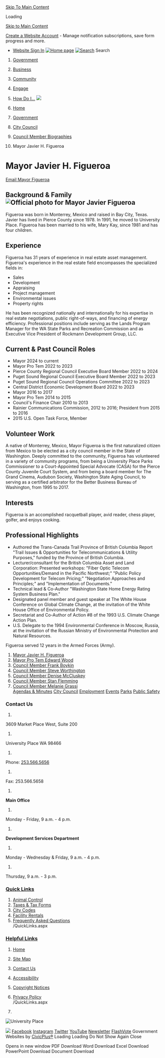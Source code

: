  [Skip To Main Content](https://www.cityofup.com/280/Mayor-Javier-Figueroa/#mainWrapTS)  

Loading

  [Skip to Main Content](https://www.cityofup.com/280/Mayor-Javier-Figueroa/#cceb64f78c-0584-429e-b140-76a27e40bf54)  

 [Create a Website Account](https://www.cityofup.com/MyAccount/ProfileCreate)  - Manage notification subscriptions, save form progress and more.    

 *  [Website Sign In](https://www.cityofup.com/MyAccount) 
  [![Home page](images/e638bcffeefbcb7fd6ee6ff823271aeff7480d2771e16159702accbed102173d.png)](https://www.cityofup.com)   [![Search](images/a6aa237ebd5b6e543c9efc9f7b0f1f8c1bad27dc2957b1b8322e528c832a44d6.png)](https://www.cityofup.com/Search/Results) Search 

 1.  [Government](https://www.cityofup.com/27/Government) 
 1.  [Business](https://www.cityofup.com/35/Business) 
 1.  [Community](https://www.cityofup.com/31/Community) 
 1.  [Engage](https://www.cityofup.com/101/Engage) 
 1.  [How Do I...](https://www.cityofup.com/9/How-Do-I) 
  ![](images/47463d02cbfb08b05eaec9649d2266575b0774c3d16a01aa95c9224d88a8e984.jpg)  

 1.  [Home](https://www.cityofup.com) 
 1.  [Government](https://www.cityofup.com/27/Government) 
 1.  [City Council](https://www.cityofup.com/252/City-Council) 
 1.  [Council Member Biographies](https://www.cityofup.com/277/Council-Member-Biographies) 
 1. Mayor Javier H. Figueroa

# Mayor Javier H. Figueroa

 [Email Mayor Figueroa](mailto:jfigueroa@CityofUP.com) 

## Background & Family ![Official photo for Mayor Javier Figueroa](images/ffa84dba997413658572872aad76d6881be3f0d6b1eb9d7673afd04e92baad6d.jpg) 

Figueroa was born in Monterrey, Mexico and raised in Bay City, Texas. Javier has lived in Pierce County since 1978. In 1991, he moved to University Place. Figueroa has been married to his wife, Mary Kay, since 1981 and has four children.

## Experience

Figueroa has 31 years of experience in real estate asset management. Figueroa's experience in the real estate field encompasses the specialized fields in:

 * Sales
 * Development
 * Appraising
 * Project management
 * Environmental issues
 * Property rights

He has been recognized nationally and internationally for his expertise in real estate negotiations, public right-of-ways, and financing of energy efficiency. Professional positions include serving as the Lands Program Manager for the WA State Parks and Recreation Commission and as Executive Vice President of Rockmann Development Group, LLC.

## Current & Past Council Roles

 * Mayor 2024 to current
 * Mayor Pro Tem 2022 to 2023
 * Pierce County Regional Council Executive Board Member 2022 to 2024
 * Puget Sound Regional Council Executive Board Member 2022 to 2023
 * Puget Sound Regional Council Operations Committee 2022 to 2023
 * Central District Economic Development Board 2022 to 2023
 * Mayor 2016 to 2017
 * Mayor Pro Tem 2014 to 2015
 * Council's Finance Chair 2010 to 2013
 * Rainier Communications Commission, 2012 to 2016; President from 2015 to 2016
 * 2015 U.S. Open Task Force, Member

## Volunteer Work

A native of Monterrey, Mexico, Mayor Figueroa is the first naturalized citizen from Mexico to be elected as a city council member in the State of Washington. Deeply committed to the community, Figueroa has volunteered in a variety of community programs, from being a University Place Parks Commissioner to a Court-Appointed Special Advocate (CASA) for the Pierce County Juvenile Court System, and from being a board member for The Grand Cinema, Audubon Society, Washington State Aging Council, to serving as a certified arbitrator for the Better Business Bureau of Washington, from 1995 to 2017.

## Interests

Figueroa is an accomplished racquetball player, avid reader, chess player, golfer, and enjoys cooking.

## Professional Highlights

 * Authored the Trans-Canada Trail Province of British Columbia Report "Trail Issues & Opportunities for Telecommunications & Utility Purposes," funded by the Province of British Columbia.
 * Lecturer/consultant for the British Columbia Asset and Land Corporation: Presented workshops: "Fiber Optic Telecom Opportunities/Demand in the Pacific Northwest;" "Public Policy Development for Telecom Pricing;" "Negotiation Approaches and Principles;" and "Implementation of Documents."
 * Technical lead & Co-Author "Washington State Home Energy Rating System Business Plan."
 * Designated panel member and guest speaker at The White House Conference on Global Climate Change, at the invitation of the White House Office of Environmental Policy.
 * Secretariat and Co-Author of Action #8 of the 1993 U.S. Climate Change Action Plan.
 * U.S. Delegate to the 1994 Environmental Conference in Moscow, Russia, at the invitation of the Russian Ministry of Environmental Protection and Natural Resources.

Figueroa served 12 years in the Armed Forces (Army).

 1.   [Mayor Javier H. Figueroa](https://www.cityofup.com/280/Mayor-Javier-H-Figueroa)  
 1.   [Mayor Pro Tem Edward Wood](https://www.cityofup.com/283/Mayor-Pro-Tem-Edward-Wood)  
 1.   [Council Member Frank Boykin](https://www.cityofup.com/281/Council-Member-Frank-Boykin)  
 1.   [Council Member Steve Worthington](https://www.cityofup.com/279/Council-Member-Steve-Worthington)  
 1.   [Council Member Denise McCluskey](https://www.cityofup.com/285/Council-Member-Denise-McCluskey)  
 1.   [Council Member Stan Flemming](https://www.cityofup.com/284/Council-Member-Stan-Flemming)  
 1.   [Council Member Melanie Grassi](https://www.cityofup.com/278/Council-Member-Melanie-Grassi)  
  [Agendas & Minutes](https://www.cityofup.com/AgendaCenter)   [City Council](https://www.cityofup.com/252/City-Council)   [Employment](https://www.cityofup.com/233/Human-Resources)   [Events](https://www.cityofup.com/calendar.aspx?CID=14)   [Parks](https://www.cityofup.com/Facilities)   [Public Safety](https://www.cityofup.com/205/Police)  

### Contact Us

 1.    

3609 Market Place West, Suite 200   

 1.    

University Place WA 98466   

 1.    

Phone: [253.566.5656]()    

 1.    

Fax: 253.566.5658   

 1.    

 __Main Office__    

 1.    

Monday - Friday, 9 a.m. - 4 p.m.   

 1.    

 __Development Services Department__    

 1.    

Monday - Wednesday & Friday, 9 a.m. - 4 p.m.   

 1.    

Thursday, 9 a.m. - 3 p.m.   

###  [Quick Links](https://www.cityofup.com/QuickLinks.aspx?CID=19) 

 1.  [Animal Control](https://www.cityofup.com/161/Animal-Control)  
 1.  [Taxes & Tax Forms](https://www.cityofup.com/363/Taxes-Fees)  
 1.  [City Codes](https://www.cityofup.com/216/City-Codes)  
 1.  [Facility Rentals](https://www.cityofup.com/199/Facility-Rentals)  
 1.  [Frequently Asked Questions](https://www.cityofup.com/faq.aspx)  
 /QuickLinks.aspx 

###  [Helpful Links](https://www.cityofup.com/QuickLinks.aspx?CID=20) 

 1.  [Home](https://www.cityofup.com)  
 1.  [Site Map](https://www.cityofup.com/sitemap)  
 1.  [Contact Us](https://www.cityofup.com/directory.aspx)  
 1.  [Accessibility](https://www.cityofup.com/accessibility)  
 1.  [Copyright Notices](https://www.cityofup.com/copyright)  
 1.  [Privacy Policy](https://www.cityofup.com/privacy)  
 /QuickLinks.aspx 

 1.    

 ![University Place](images/71846fa9019629026e0c191b3c5a0bb3ccb0ee6af33104cbfaf3713f89eddd6f.png)    

  ![](images/f8659e31e91ef3f4672fbb0767a9ba5577c834865b14f5e0f3543aa47fae3e25.jpg)   [Facebook](https://www.cityofup.com/facebook)   [Instagram](https://www.cityofup.com/instagram)   [Twitter](https://www.cityofup.com/twitter)   [YouTube](https://www.cityofup.com/youtube)   [Newsletter](https://www.cityofup.com/196/Headlines-Newsletter)   [FlashVote](https://www.flashvote.com/cityofup)  Government Websites by [CivicPlus®](https://connect.civicplus.com/referral)  Loading Loading Do Not Show Again Close 

  []()  []()   []()  []()  Opens in new window PDF Download Word Download Excel Download PowerPoint Download Document Download 